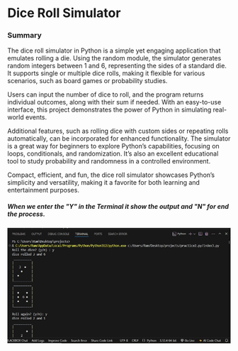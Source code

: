 <h1>
  Dice Roll Simulator
</h1>

<h3>
  Summary 
</h3>
<p>
  The dice roll simulator in Python is a simple yet engaging application that emulates rolling a die. Using the random module, the simulator generates random integers between 1 and 6, representing the sides of a standard die. It supports single or multiple dice rolls, making it flexible for various scenarios, such as board games or probability studies.

Users can input the number of dice to roll, and the program returns individual outcomes, along with their sum if needed. With an easy-to-use interface, this project demonstrates the power of Python in simulating real-world events.

Additional features, such as rolling dice with custom sides or repeating rolls automatically, can be incorporated for enhanced functionality. The simulator is a great way for beginners to explore Python’s capabilities, focusing on loops, conditionals, and randomization. It’s also an excellent educational tool to study probability and randomness in a controlled environment.

Compact, efficient, and fun, the dice roll simulator showcases Python’s simplicity and versatility, making it a favorite for both learning and entertainment purposes.
</p>
<h5>
  When we enter the "Y" in the Terminal it show the output and "N" for end the process.
</h5>
<img src= "WhatsApp Image 2024-11-22 at 1.18.17 PM.jpeg">
<link href = "091c3-762bf">
